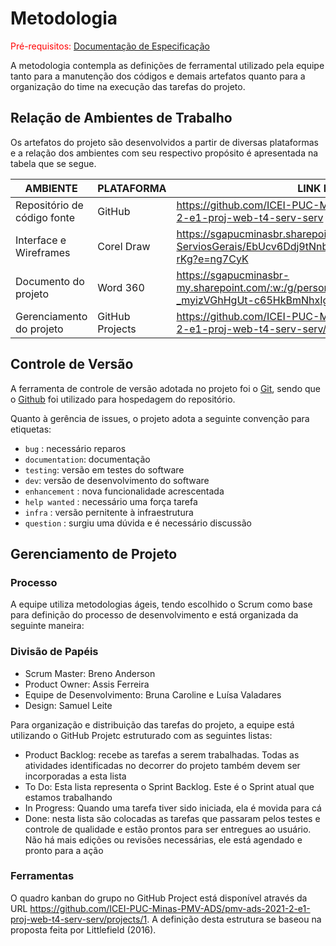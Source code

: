 
# Metodologia

<span style="color:red">Pré-requisitos: <a href="2-Especificação do Projeto.md"> Documentação de Especificação</a></span>

A metodologia contempla as definições de ferramental utilizado pela equipe tanto para a manutenção dos códigos e demais artefatos quanto para a organização do time na execução das tarefas do projeto.

## Relação de Ambientes de Trabalho

Os artefatos do projeto são desenvolvidos a partir de diversas plataformas e a relação dos ambientes com seu respectivo propósito é apresentada na tabela que se segue. 

| AMBIENTE                    | PLATAFORMA                         | LINK DE ACESSO                                                                    |
|-----------------------------|------------------------------------|-----------------------------------------------------------------------------------|
| Repositório de código fonte | GitHub                             | https://github.com/ICEI-PUC-Minas-PMV-ADS/pmv-ads-2021-2-e1-proj-web-t4-serv-serv |
| Interface e Wireframes      | Corel Draw                         | https://sgapucminasbr.sharepoint.com/:b:/s/Projeto-ServiosGerais/EbUcv6Ddj9tNnbpocf1FzcoBWLxbGTi9F2Qrekbq_h-rKg?e=ng7CyK |
| Documento do projeto        | Word 360                           | https://sgapucminasbr-my.sharepoint.com/:w:/g/personal/986815_sga_pucminas_br/ETKa-_myizVGhHgUt-c65HkBmNhxIgfGp_nE1XwI1XPkCQ?e=4QsA5B |
| Gerenciamento do projeto    | GitHub Projects                    | https://github.com/ICEI-PUC-Minas-PMV-ADS/pmv-ads-2021-2-e1-proj-web-t4-serv-serv/projects/1 |

## Controle de Versão

A ferramenta de controle de versão adotada no projeto foi o [Git](https://git-scm.com/), sendo que o [Github](https://github.com) foi utilizado para hospedagem do repositório.

Quanto à gerência de issues, o projeto adota a seguinte convenção para etiquetas:

- `bug` : necessário reparos
- `documentation`: documentação
- `testing`: versão em testes do software
- `dev`: versão de desenvolvimento do software
- `enhancement` : nova funcionalidade acrescentada
- `help wanted` : necessário uma força tarefa
- `infra` : versão pernitente à infraestrutura
- `question` : surgiu uma dúvida e é necessário discussão

## Gerenciamento de Projeto

### Processo

A equipe utiliza metodologias ágeis, tendo escolhido o Scrum como base para definição do processo de desenvolvimento e está organizada da seguinte maneira:

### Divisão de Papéis

* Scrum Master: Breno Anderson
* Product Owner: Assis Ferreira
* Equipe de Desenvolvimento: Bruna Caroline e Luísa Valadares
* Design: Samuel Leite

Para organização e distribuição das tarefas do projeto, a equipe está utilizando o GitHub Projetc estruturado com as seguintes listas:

* Product Backlog: recebe as tarefas a serem trabalhadas. Todas as atividades identificadas no decorrer do projeto também devem ser incorporadas a esta lista
* To Do: Esta lista representa o Sprint Backlog. Este é o Sprint atual que estamos trabalhando
* In Progress: Quando uma tarefa tiver sido iniciada, ela é movida para cá
* Done: nesta lista são colocadas as tarefas que passaram pelos testes e controle de qualidade e estão prontos para ser entregues ao usuário. Não há mais edições ou revisões necessárias, ele está agendado e pronto para a ação

### Ferramentas

O quadro kanban do grupo no GitHub Project está disponível através da URL https://github.com/ICEI-PUC-Minas-PMV-ADS/pmv-ads-2021-2-e1-proj-web-t4-serv-serv/projects/1. A definição desta estrutura se baseou na proposta feita por Littlefield (2016).
